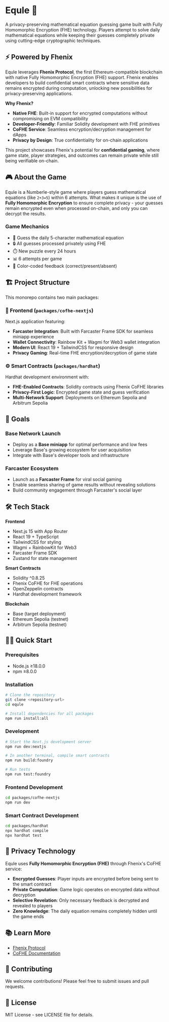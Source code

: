 # Equle 🔢

A privacy-preserving mathematical equation guessing game built with Fully Homomorphic Encryption (FHE) technology. Players attempt to solve daily mathematical equations while keeping their guesses completely private using cutting-edge cryptographic techniques.

## ⚡ Powered by Fhenix

Equle leverages **Fhenix Protocol**, the first Ethereum-compatible blockchain with native Fully Homomorphic Encryption (FHE) support. Fhenix enables developers to build confidential smart contracts where sensitive data remains encrypted during computation, unlocking new possibilities for privacy-preserving applications.

**Why Fhenix?**
- **Native FHE**: Built-in support for encrypted computations without compromising on EVM compatibility
- **Developer-Friendly**: Familiar Solidity development with FHE primitives
- **CoFHE Service**: Seamless encryption/decryption management for dApps
- **Privacy by Design**: True confidentiality for on-chain applications

This project showcases Fhenix's potential for **confidential gaming**, where game state, player strategies, and outcomes can remain private while still being verifiable on-chain.

## 🎮 About the Game

Equle is a Numberle-style game where players guess mathematical equations (like `2+3=5`) within 6 attempts. What makes it unique is the use of **Fully Homomorphic Encryption** to ensure complete privacy - your guesses remain encrypted even when processed on-chain, and only you can decrypt the results.

### Game Mechanics
- 🎯 Guess the daily 5-character mathematical equation
- 🔒 All guesses processed privately using FHE
- ⏱️ New puzzle every 24 hours
- 📊 6 attempts per game
- 🎨 Color-coded feedback (correct/present/absent)

## 🏗️ Project Structure

This monorepo contains two main packages:

### 📱 Frontend (`packages/cofhe-nextjs`)
Next.js application featuring:
- **Farcaster Integration**: Built with Farcaster Frame SDK for seamless miniapp experience
- **Wallet Connectivity**: Rainbow Kit + Wagmi for Web3 wallet integration  
- **Modern UI**: React 19 + TailwindCSS for responsive design
- **Privacy Gaming**: Real-time FHE encryption/decryption of game state

### ⚙️ Smart Contracts (`packages/hardhat`)
Hardhat development environment with:
- **FHE-Enabled Contracts**: Solidity contracts using Fhenix CoFHE libraries
- **Privacy-First Logic**: Encrypted game state and guess verification
- **Multi-Network Support**: Deployments on Ethereum Sepolia and Arbitrum Sepolia

## 🚀 Goals

### Base Network Launch
- Deploy as a **Base miniapp** for optimal performance and low fees
- Leverage Base's growing ecosystem for user acquisition
- Integrate with Base's developer tools and infrastructure

### Farcaster Ecosystem
- Launch as a **Farcaster Frame** for viral social gaming
- Enable seamless sharing of game results without revealing solutions
- Build community engagement through Farcaster's social layer

## 🛠️ Tech Stack

**Frontend**
- Next.js 15 with App Router
- React 19 + TypeScript
- TailwindCSS for styling
- Wagmi + RainbowKit for Web3
- Farcaster Frame SDK
- Zustand for state management

**Smart Contracts**
- Solidity ^0.8.25
- Fhenix CoFHE for FHE operations
- OpenZeppelin contracts
- Hardhat development framework

**Blockchain**
- Base (target deployment)
- Ethereum Sepolia (testnet)
- Arbitrum Sepolia (testnet)

## 🏃‍♂️ Quick Start

### Prerequisites
- Node.js ≥18.0.0
- npm ≥8.0.0

### Installation

```bash
# Clone the repository
git clone <repository-url>
cd equle

# Install dependencies for all packages
npm run install:all
```

### Development

```bash
# Start the Next.js development server
npm run dev:nextjs

# In another terminal, compile smart contracts
npm run build:foundry

# Run tests
npm run test:foundry
```

### Frontend Development
```bash
cd packages/cofhe-nextjs
npm run dev
```

### Smart Contract Development
```bash
cd packages/hardhat
npx hardhat compile
npx hardhat test
```

## 🔐 Privacy Technology

Equle uses **Fully Homomorphic Encryption (FHE)** through Fhenix's CoFHE service:

- **Encrypted Guesses**: Player inputs are encrypted before being sent to the smart contract
- **Private Computation**: Game logic operates on encrypted data without decryption
- **Selective Revelation**: Only necessary feedback is decrypted and revealed to players
- **Zero Knowledge**: The daily equation remains completely hidden until the game ends



## 📚 Learn More

- [Fhenix Protocol](https://www.fhenix.io/)
- [CoFHE Documentation](https://cofhe-docs.fhenix.zone/)

## 🤝 Contributing

We welcome contributions! Please feel free to submit issues and pull requests.

## 📄 License

MIT License - see LICENSE file for details.
